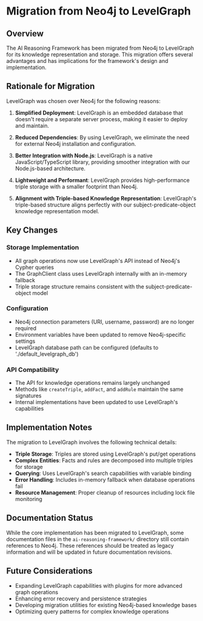# Migration from Neo4j to LevelGraph

## Overview

The AI Reasoning Framework has been migrated from Neo4j to LevelGraph for its knowledge representation and storage. This migration offers several advantages and has implications for the framework's design and implementation.

## Rationale for Migration

LevelGraph was chosen over Neo4j for the following reasons:

1. **Simplified Deployment**: LevelGraph is an embedded database that doesn't require a separate server process, making it easier to deploy and maintain.
   
2. **Reduced Dependencies**: By using LevelGraph, we eliminate the need for external Neo4j installation and configuration.

3. **Better Integration with Node.js**: LevelGraph is a native JavaScript/TypeScript library, providing smoother integration with our Node.js-based architecture.

4. **Lightweight and Performant**: LevelGraph provides high-performance triple storage with a smaller footprint than Neo4j.

5. **Alignment with Triple-based Knowledge Representation**: LevelGraph's triple-based structure aligns perfectly with our subject-predicate-object knowledge representation model.

## Key Changes

### Storage Implementation

- All graph operations now use LevelGraph's API instead of Neo4j's Cypher queries
- The GraphClient class uses LevelGraph internally with an in-memory fallback
- Triple storage structure remains consistent with the subject-predicate-object model

### Configuration

- Neo4j connection parameters (URI, username, password) are no longer required
- Environment variables have been updated to remove Neo4j-specific settings
- LevelGraph database path can be configured (defaults to './default_levelgraph_db')

### API Compatibility

- The API for knowledge operations remains largely unchanged
- Methods like `createTriple`, `addFact`, and `addRule` maintain the same signatures
- Internal implementations have been updated to use LevelGraph's capabilities

## Implementation Notes

The migration to LevelGraph involves the following technical details:

- **Triple Storage**: Triples are stored using LevelGraph's put/get operations
- **Complex Entities**: Facts and rules are decomposed into multiple triples for storage
- **Querying**: Uses LevelGraph's search capabilities with variable binding
- **Error Handling**: Includes in-memory fallback when database operations fail
- **Resource Management**: Proper cleanup of resources including lock file monitoring

## Documentation Status

While the core implementation has been migrated to LevelGraph, some documentation files in the `ai-reasoning-framework/` directory still contain references to Neo4j. These references should be treated as legacy information and will be updated in future documentation revisions.

## Future Considerations

- Expanding LevelGraph capabilities with plugins for more advanced graph operations
- Enhancing error recovery and persistence strategies
- Developing migration utilities for existing Neo4j-based knowledge bases
- Optimizing query patterns for complex knowledge operations